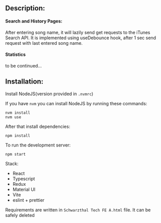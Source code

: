 ## Description:
#### Search and History Pages:
After entering song name, it will lazily send get requests to the iTunes Search API.
It is implemented using useDebounce hook, after 1 sec send request with last entered song name.
#### Statistics
to be continued...
## Installation:
Install NodeJS(version provided in `.nvmrc`)

If you have `nvm` you can install NodeJS by running these commands:
```
nvm install
nvm use
```
After that install dependencies:
```
npm install
```
To run the development server:
```
npm start
```
Stack:
* React
* Typescript
* Redux
* Material UI
* Vite
* eslint + prettier

Requirements are written in `Schwarzthal Tech FE A.html` file. It can be safely deleted